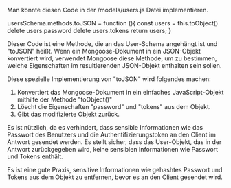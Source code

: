 Man könnte diesen Code in der /models/users.js Datei implementieren. 

usersSchema.methods.toJSON = function (){
    const users = this.toObject()
    delete users.password
    delete users.tokens
    return users;
}

Dieser Code ist eine Methode, die an das User-Schema angehängt ist und "toJSON" heißt. Wenn ein Mongoose-Dokument in ein JSON-Objekt konvertiert wird, verwendet Mongoose diese Methode, um zu bestimmen, welche Eigenschaften im resultierenden JSON-Objekt enthalten sein sollen.

Diese spezielle Implementierung von "toJSON" wird folgendes machen:

1. Konvertiert das Mongoose-Dokument in ein einfaches JavaScript-Objekt mithilfe der Methode "toObject()"
2. Löscht die Eigenschaften "password" und "tokens" aus dem Objekt.
3. Gibt das modifizierte Objekt zurück.

Es ist nützlich, da es verhindert, dass sensible Informationen wie das Passwort des Benutzers und die Authentifizierungstoken an den Client im Antwort gesendet werden. Es stellt sicher, dass das User-Objekt, das in der Antwort zurückgegeben wird, keine sensiblen Informationen wie Passwort und Tokens enthält.

Es ist eine gute Praxis, sensitive Informationen wie gehashtes Passwort und Tokens aus dem Objekt zu entfernen, bevor es an den Client gesendet wird.